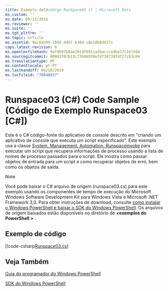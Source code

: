 ```yaml
---
title: Exemplo deC#código RunSpace03 () | Microsoft Docs
ms.custom: ''
ms.date: 09/13/2016
ms.reviewer: ''
ms.suite: ''
ms.tgt_pltfrm: ''
ms.topic: article
ms.assetid: 9ac8ab99-1856-4d6f-b30d-c0a18b8dd1fc
caps.latest.revision: 6
ms.openlocfilehash: 9afdb97b8ae2919f091ca5bacccedbe37c2e1584
ms.sourcegitcommit: 00083f07b13c73b86936e7d7307397df27c63c04
ms.translationtype: MT
ms.contentlocale: pt-PT
ms.lasthandoff: 09/10/2019
ms.locfileid: "70848037"
---
```

# <a name="runspace03-c-code-sample"></a>Runspace03 (C#) Code Sample (Código de Exemplo Runspace03 [C#])

Este é o C# código-fonte do aplicativo de console descrito em "criando um aplicativo de console que executa um script especificado". Este exemplo usa a classe [System. Management. Automation. Runspaceinvoke](/dotnet/api/System.Management.Automation.RunspaceInvoke) para executar um script que recupera informações de processo usando a lista de nomes de processo passados para o script. Ele mostra como passar objetos de entrada para um script e como recuperar objetos de erro, bem como os objetos de saída.

> [!NOTE]
> Você pode baixar o C# arquivo de origem (runspace03.cs) para este exemplo usando os componentes de tempo de execução do Microsoft Windows Software Development Kit para Windows Vista e Microsoft .NET Framework 3,0. Para obter instruções de download, consulte [como instalar o Windows PowerShell e baixar o SDK do Windows PowerShell](/powershell/developer/installing-the-windows-powershell-sdk).
> Os arquivos de origem baixados estão disponíveis no diretório de  **\<exemplos do PowerShell >** .

## <a name="code-sample"></a>Exemplo de código

[!code-csharp[Runspace03.cs](../../powershell-sdk-samples/SDK-2.0/csharp/Runspace03/Runspace03.cs#L11-L88 "Runspace03.cs")]

## <a name="see-also"></a>Veja Também

[Guia do programador do Windows PowerShell](./windows-powershell-programmer-s-guide.md)

[SDK do Windows PowerShell](../windows-powershell-reference.md)